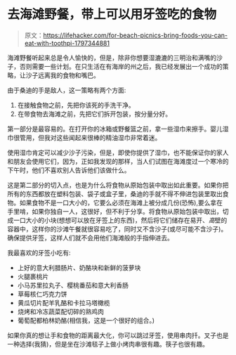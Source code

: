 # 去海滩野餐，带上可以用牙签吃的食物

> 原文：<https://lifehacker.com/for-beach-picnics-bring-foods-you-can-eat-with-toothpi-1797344881>

海滩野餐听起来总是令人愉快的，但是，除非你想要湿漉漉的三明治和满嘴的沙子，否则需要一些计划。在只生活在有海岸的州之后，我已经发展出一个成功的策略，让沙子远离我的食物和嘴巴。



由于桑迪的手是敌人，这一策略有两个方面:

1.  在接触食物之前，先把你该死的手洗干净。
2.  在带食物去海滩之前，先把它们拆开包装，按分量分好。

第一部分是最容易的。在打开你的冰箱或野餐篮之前，拿一些湿巾来擦手。婴儿湿巾很管用，但我对这些闻起来很棒的精油湿巾非常着迷。

使用湿巾肯定可以减少沙子污染，但是，即使你提供了湿巾，也不能保证你的家人和朋友会使用它们，因为，正如我发现的那样，当人们试图在海滩度过一个寒冷的下午时，他们不喜欢别人告诉他们该做什么。

这是第二部分的切入点，也是为什么将食物从原始包装中取出如此重要。如果你把所有的东西都放在塑料包装、袋子或盒子里，桑迪的手就不得不伸进包装里取出食物。如果食物不是一口大小的，它要么必须在海滩上被分成几份(恐怖),要么拿在手里啃，如果你独自一人，这很好，但不利于分享。将食物从原始包装中取出，切成一口大小的小块(想想可以放在牙签上的东西)，然后将它们储存在易开、*高*壁的容器中，这样你的沙滩午餐就很容易吃了，同时又不含沙子(或尽可能不含沙子)。确保提供牙签，这样人们就不会用他们海滩般的手指伸进去。

我最喜欢的牙签小吃有:

*   上好的意大利腊肠片、奶酪块和新鲜的菠萝块
*   火腿裹桃片
*   小马苏里拉丸子、樱桃番茄和意大利香肠
*   草莓核仁巧克力饼
*   黄瓜切片配羊乳酪和卡拉马塔橄榄
*   烧烤和冷冻蔬菜配切碎的熟鸡肉
*   葡萄配都柏林奶酪(相信我，这是一个很好的组合。)

如果你真的想让手和食物的距离最大化，你可以跳过牙签，使用串肉扦。叉子也是一种选择(我猜)，但是坐在沙滩毯子上做小烤肉串很有趣。筷子也很有趣。
